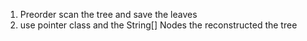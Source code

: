 1. Preorder scan the tree and save the leaves
2. use pointer class and the String[] Nodes the reconstructed the tree
